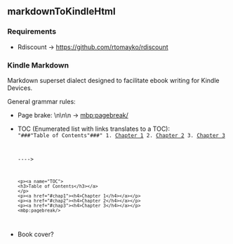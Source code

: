 markdownToKindleHtml
--------------------


### Requirements

  * Rdiscount -> https://github.com/rtomayko/rdiscount

### Kindle Markdown

Markdown superset dialect designed to facilitate ebook writing for Kindle Devices.

General grammar rules:

 * Page brake: \n\n\n -> <mbp:pagebreak/>
 
 * TOC (Enumerated list with links translates to a TOC): 
      <code>
      "###"Table of Contents"###"
       1.  [Chapter 1](#chap1)
       2.  [Chapter 2](#chap2)
       3.  [Chapter 3](#chap3)

     ---->
 
       <p><a name="TOC">
       <h3>Table of Contents</h3></a>
       </p> 
       <p><a href="#chap1"><h4>Chapter 1</h4></a></p> 
       <p><a href="#chap2"><h4>Chapter 2</h4></a></p> 
       <p><a href="#chap3"><h4>Chapter 3</h4></a></p> 
       <mbp:pagebreak/>
   </code>
 * Book cover?
